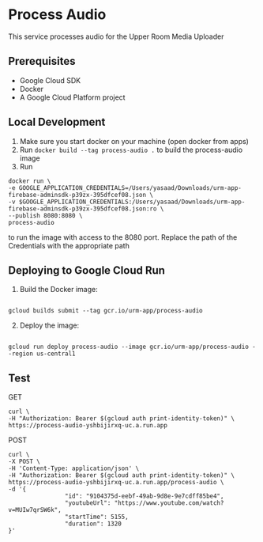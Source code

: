 # Process Audio

This service processes audio for the Upper Room Media Uploader

## Prerequisites

- Google Cloud SDK
- Docker
- A Google Cloud Platform project

## Local Development

1. Make sure you start docker on your machine (open docker from apps)
2. Run `docker build --tag process-audio .` to build the process-audio image
3. Run

```
docker run \
-e GOOGLE_APPLICATION_CREDENTIALS=/Users/yasaad/Downloads/urm-app-firebase-adminsdk-p39zx-395dfcef08.json \
-v $GOOGLE_APPLICATION_CREDENTIALS:/Users/yasaad/Downloads/urm-app-firebase-adminsdk-p39zx-395dfcef08.json:ro \
--publish 8080:8080 \
process-audio
```

to run the image with access to the 8080 port. Replace the path of the Credentials with the appropriate path

## Deploying to Google Cloud Run

1. Build the Docker image:

```

gcloud builds submit --tag gcr.io/urm-app/process-audio

```

2. Deploy the image:

```

gcloud run deploy process-audio --image gcr.io/urm-app/process-audio --region us-central1

```

## Test

GET

```
curl \
-H "Authorization: Bearer $(gcloud auth print-identity-token)" \
https://process-audio-yshbijirxq-uc.a.run.app
```

POST

```
curl \
-X POST \
-H 'Content-Type: application/json' \
-H "Authorization: Bearer $(gcloud auth print-identity-token)" \
https://process-audio-yshbijirxq-uc.a.run.app/process-audio \
-d '{
                "id": "9104375d-eebf-49ab-9d8e-9e7cdff85be4",
                "youtubeUrl": "https://www.youtube.com/watch?v=MUIw7qrSW6k",
                "startTime": 5155,
                "duration": 1320
}'
```
